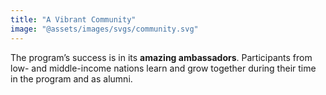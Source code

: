 ```yaml
---
title: "A Vibrant Community"
image: "@assets/images/svgs/community.svg"
---
```


The program’s success is in its **amazing ambassadors**. Participants from low- and middle-income nations learn and grow together during their time in the program and as alumni.
